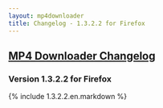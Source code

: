 ```yaml
---
layout: mp4downloader
title: Changelog - 1.3.2.2 for Firefox
---
```

## [MP4 Downloader Changelog](/mp4downloader/changelog/)

### Version 1.3.2.2 for Firefox

{% include 1.3.2.2.en.markdown %}
